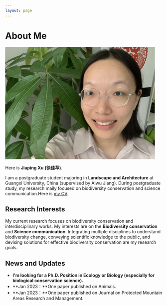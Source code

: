 ```yaml
---
layout: page
---
```


# About Me

<img src="https://github.com/MJiaping/MJiaping.github.io/blob/main/IMG_1202.JPG" class="floatpic" width="480" height= auto>

Here is **Jiaping Xu (徐佳苹)**.

I am a postgraduate student majoring in **Landscape and Architecture** at Guangxi University, China (supervised by Aiwu Jiang). During postgraduate study, my research maily focused on biodiversity conservation and science communication.Here is [my CV](https://github.com/MJiaping/MJiaping.github.io/blob/main/CV%20-%20Jiaping.pdf).

## Research Interests

My current research focuses on biodiversity conservation and interdisciplinary works. My interests are on the **Biodiversity conservation** and **Science communication**. Integrating multiple disciplines to understand biodiversity change, conveying scientific knowledge to the public, and devising solutions for effective biodiversity conservation are my research goals.


## News and Updates

- **I'm looking for a Ph.D. Position in Ecology or Biology (especially for biological conservation science).**
- **Jan 2023：**One paper published on Animals.
- **Jan 2023：**One paper published on Journal on Protected Mountain Areas Research and Management.


